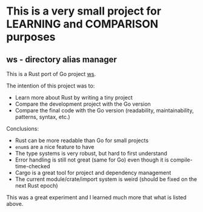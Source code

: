 # This is a very small project for LEARNING and COMPARISON purposes

## ws - directory alias manager

This is a Rust port of Go project [ws](https://github.com/andradei/ws).

The intention of this project was to:

- Learn more about Rust by writing a tiny project
- Compare the development project with the Go version
- Compare the final code with the Go version (readability, maintainability, patterns, syntax, etc.)

Conclusions:

- Rust can be more readable than Go for small projects
- `enum`s are a nice feature to have
- The type systems is very robust, but hard to first understand
- Error handling is still not great (same for Go) even though it is compile-time-checked
- Cargo is a great tool for project and dependency management
- The current module/crate/import system is weird (should be fixed on the next Rust epoch)

This was a great experiment and I learned much more that what is listed above.
